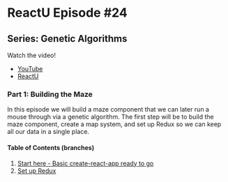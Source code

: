 # ReactU Episode #24

## Series: Genetic Algorithms

Watch the video!

- [YouTube](____)
- [ReactU](____)

### Part 1: Building the Maze

In this episode we will build a maze component that we can later run a mouse through via a genetic algorithm. The first step will be to build the maze component, create a map system, and set up Redux so we can keep all our data in a single place.

#### Table of Contents (branches)

1. [Start here - Basic create-react-app ready to go]()
2. [Set up Redux]()
